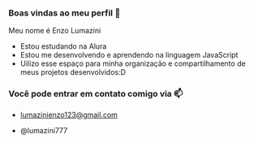 ### Boas vindas ao meu perfil 💙

Meu nome é Enzo Lumazini

- Estou estudando na Alura
- Estou me desenvolvendo e aprendendo na linguagem JavaScript
- Uilizo esse espaço para minha organização e compartilhamento de meus projetos desenvolvidos:D

### Você pode entrar em contato comigo via 📫

- lumazinienzo123@gmail.com
  
- @lumazini777
